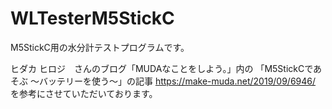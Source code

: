 # WLTesterM5StickC
M5StickC用の水分計テストプログラムです。

ヒダカ ヒロジ　さんのブログ「MUDAなことをしよう。」内の
「M5StickCであそぶ 〜バッテリーを使う〜」の記事
https://make-muda.net/2019/09/6946/
を参考にさせていただいております。


